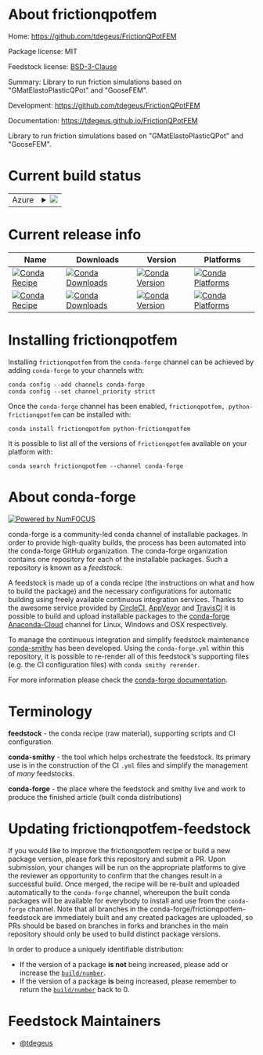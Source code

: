 About frictionqpotfem
=====================

Home: https://github.com/tdegeus/FrictionQPotFEM

Package license: MIT

Feedstock license: [BSD-3-Clause](https://github.com/conda-forge/frictionqpotfem-feedstock/blob/master/LICENSE.txt)

Summary: Library to run friction simulations based on "GMatElastoPlasticQPot" and "GooseFEM".

Development: https://github.com/tdegeus/FrictionQPotFEM

Documentation: https://tdegeus.github.io/FrictionQPotFEM

Library to run friction simulations based on "GMatElastoPlasticQPot" and "GooseFEM".

Current build status
====================


<table>
    
  <tr>
    <td>Azure</td>
    <td>
      <details>
        <summary>
          <a href="https://dev.azure.com/conda-forge/feedstock-builds/_build/latest?definitionId=10953&branchName=master">
            <img src="https://dev.azure.com/conda-forge/feedstock-builds/_apis/build/status/frictionqpotfem-feedstock?branchName=master">
          </a>
        </summary>
        <table>
          <thead><tr><th>Variant</th><th>Status</th></tr></thead>
          <tbody><tr>
              <td>linux_64_python3.6.____cpython</td>
              <td>
                <a href="https://dev.azure.com/conda-forge/feedstock-builds/_build/latest?definitionId=10953&branchName=master">
                  <img src="https://dev.azure.com/conda-forge/feedstock-builds/_apis/build/status/frictionqpotfem-feedstock?branchName=master&jobName=linux&configuration=linux_64_python3.6.____cpython" alt="variant">
                </a>
              </td>
            </tr><tr>
              <td>linux_64_python3.7.____73_pypy</td>
              <td>
                <a href="https://dev.azure.com/conda-forge/feedstock-builds/_build/latest?definitionId=10953&branchName=master">
                  <img src="https://dev.azure.com/conda-forge/feedstock-builds/_apis/build/status/frictionqpotfem-feedstock?branchName=master&jobName=linux&configuration=linux_64_python3.7.____73_pypy" alt="variant">
                </a>
              </td>
            </tr><tr>
              <td>linux_64_python3.7.____cpython</td>
              <td>
                <a href="https://dev.azure.com/conda-forge/feedstock-builds/_build/latest?definitionId=10953&branchName=master">
                  <img src="https://dev.azure.com/conda-forge/feedstock-builds/_apis/build/status/frictionqpotfem-feedstock?branchName=master&jobName=linux&configuration=linux_64_python3.7.____cpython" alt="variant">
                </a>
              </td>
            </tr><tr>
              <td>linux_64_python3.8.____cpython</td>
              <td>
                <a href="https://dev.azure.com/conda-forge/feedstock-builds/_build/latest?definitionId=10953&branchName=master">
                  <img src="https://dev.azure.com/conda-forge/feedstock-builds/_apis/build/status/frictionqpotfem-feedstock?branchName=master&jobName=linux&configuration=linux_64_python3.8.____cpython" alt="variant">
                </a>
              </td>
            </tr><tr>
              <td>linux_64_python3.9.____cpython</td>
              <td>
                <a href="https://dev.azure.com/conda-forge/feedstock-builds/_build/latest?definitionId=10953&branchName=master">
                  <img src="https://dev.azure.com/conda-forge/feedstock-builds/_apis/build/status/frictionqpotfem-feedstock?branchName=master&jobName=linux&configuration=linux_64_python3.9.____cpython" alt="variant">
                </a>
              </td>
            </tr><tr>
              <td>osx_64_python3.6.____cpython</td>
              <td>
                <a href="https://dev.azure.com/conda-forge/feedstock-builds/_build/latest?definitionId=10953&branchName=master">
                  <img src="https://dev.azure.com/conda-forge/feedstock-builds/_apis/build/status/frictionqpotfem-feedstock?branchName=master&jobName=osx&configuration=osx_64_python3.6.____cpython" alt="variant">
                </a>
              </td>
            </tr><tr>
              <td>osx_64_python3.7.____73_pypy</td>
              <td>
                <a href="https://dev.azure.com/conda-forge/feedstock-builds/_build/latest?definitionId=10953&branchName=master">
                  <img src="https://dev.azure.com/conda-forge/feedstock-builds/_apis/build/status/frictionqpotfem-feedstock?branchName=master&jobName=osx&configuration=osx_64_python3.7.____73_pypy" alt="variant">
                </a>
              </td>
            </tr><tr>
              <td>osx_64_python3.7.____cpython</td>
              <td>
                <a href="https://dev.azure.com/conda-forge/feedstock-builds/_build/latest?definitionId=10953&branchName=master">
                  <img src="https://dev.azure.com/conda-forge/feedstock-builds/_apis/build/status/frictionqpotfem-feedstock?branchName=master&jobName=osx&configuration=osx_64_python3.7.____cpython" alt="variant">
                </a>
              </td>
            </tr><tr>
              <td>osx_64_python3.8.____cpython</td>
              <td>
                <a href="https://dev.azure.com/conda-forge/feedstock-builds/_build/latest?definitionId=10953&branchName=master">
                  <img src="https://dev.azure.com/conda-forge/feedstock-builds/_apis/build/status/frictionqpotfem-feedstock?branchName=master&jobName=osx&configuration=osx_64_python3.8.____cpython" alt="variant">
                </a>
              </td>
            </tr><tr>
              <td>osx_64_python3.9.____cpython</td>
              <td>
                <a href="https://dev.azure.com/conda-forge/feedstock-builds/_build/latest?definitionId=10953&branchName=master">
                  <img src="https://dev.azure.com/conda-forge/feedstock-builds/_apis/build/status/frictionqpotfem-feedstock?branchName=master&jobName=osx&configuration=osx_64_python3.9.____cpython" alt="variant">
                </a>
              </td>
            </tr><tr>
              <td>osx_arm64_python3.9.____cpython</td>
              <td>
                <a href="https://dev.azure.com/conda-forge/feedstock-builds/_build/latest?definitionId=10953&branchName=master">
                  <img src="https://dev.azure.com/conda-forge/feedstock-builds/_apis/build/status/frictionqpotfem-feedstock?branchName=master&jobName=osx&configuration=osx_arm64_python3.9.____cpython" alt="variant">
                </a>
              </td>
            </tr><tr>
              <td>win_64_python3.6.____cpython</td>
              <td>
                <a href="https://dev.azure.com/conda-forge/feedstock-builds/_build/latest?definitionId=10953&branchName=master">
                  <img src="https://dev.azure.com/conda-forge/feedstock-builds/_apis/build/status/frictionqpotfem-feedstock?branchName=master&jobName=win&configuration=win_64_python3.6.____cpython" alt="variant">
                </a>
              </td>
            </tr><tr>
              <td>win_64_python3.7.____cpython</td>
              <td>
                <a href="https://dev.azure.com/conda-forge/feedstock-builds/_build/latest?definitionId=10953&branchName=master">
                  <img src="https://dev.azure.com/conda-forge/feedstock-builds/_apis/build/status/frictionqpotfem-feedstock?branchName=master&jobName=win&configuration=win_64_python3.7.____cpython" alt="variant">
                </a>
              </td>
            </tr><tr>
              <td>win_64_python3.8.____cpython</td>
              <td>
                <a href="https://dev.azure.com/conda-forge/feedstock-builds/_build/latest?definitionId=10953&branchName=master">
                  <img src="https://dev.azure.com/conda-forge/feedstock-builds/_apis/build/status/frictionqpotfem-feedstock?branchName=master&jobName=win&configuration=win_64_python3.8.____cpython" alt="variant">
                </a>
              </td>
            </tr><tr>
              <td>win_64_python3.9.____cpython</td>
              <td>
                <a href="https://dev.azure.com/conda-forge/feedstock-builds/_build/latest?definitionId=10953&branchName=master">
                  <img src="https://dev.azure.com/conda-forge/feedstock-builds/_apis/build/status/frictionqpotfem-feedstock?branchName=master&jobName=win&configuration=win_64_python3.9.____cpython" alt="variant">
                </a>
              </td>
            </tr>
          </tbody>
        </table>
      </details>
    </td>
  </tr>
</table>

Current release info
====================

| Name | Downloads | Version | Platforms |
| --- | --- | --- | --- |
| [![Conda Recipe](https://img.shields.io/badge/recipe-frictionqpotfem-green.svg)](https://anaconda.org/conda-forge/frictionqpotfem) | [![Conda Downloads](https://img.shields.io/conda/dn/conda-forge/frictionqpotfem.svg)](https://anaconda.org/conda-forge/frictionqpotfem) | [![Conda Version](https://img.shields.io/conda/vn/conda-forge/frictionqpotfem.svg)](https://anaconda.org/conda-forge/frictionqpotfem) | [![Conda Platforms](https://img.shields.io/conda/pn/conda-forge/frictionqpotfem.svg)](https://anaconda.org/conda-forge/frictionqpotfem) |
| [![Conda Recipe](https://img.shields.io/badge/recipe-python--frictionqpotfem-green.svg)](https://anaconda.org/conda-forge/python-frictionqpotfem) | [![Conda Downloads](https://img.shields.io/conda/dn/conda-forge/python-frictionqpotfem.svg)](https://anaconda.org/conda-forge/python-frictionqpotfem) | [![Conda Version](https://img.shields.io/conda/vn/conda-forge/python-frictionqpotfem.svg)](https://anaconda.org/conda-forge/python-frictionqpotfem) | [![Conda Platforms](https://img.shields.io/conda/pn/conda-forge/python-frictionqpotfem.svg)](https://anaconda.org/conda-forge/python-frictionqpotfem) |

Installing frictionqpotfem
==========================

Installing `frictionqpotfem` from the `conda-forge` channel can be achieved by adding `conda-forge` to your channels with:

```
conda config --add channels conda-forge
conda config --set channel_priority strict
```

Once the `conda-forge` channel has been enabled, `frictionqpotfem, python-frictionqpotfem` can be installed with:

```
conda install frictionqpotfem python-frictionqpotfem
```

It is possible to list all of the versions of `frictionqpotfem` available on your platform with:

```
conda search frictionqpotfem --channel conda-forge
```


About conda-forge
=================

[![Powered by NumFOCUS](https://img.shields.io/badge/powered%20by-NumFOCUS-orange.svg?style=flat&colorA=E1523D&colorB=007D8A)](http://numfocus.org)

conda-forge is a community-led conda channel of installable packages.
In order to provide high-quality builds, the process has been automated into the
conda-forge GitHub organization. The conda-forge organization contains one repository
for each of the installable packages. Such a repository is known as a *feedstock*.

A feedstock is made up of a conda recipe (the instructions on what and how to build
the package) and the necessary configurations for automatic building using freely
available continuous integration services. Thanks to the awesome service provided by
[CircleCI](https://circleci.com/), [AppVeyor](https://www.appveyor.com/)
and [TravisCI](https://travis-ci.com/) it is possible to build and upload installable
packages to the [conda-forge](https://anaconda.org/conda-forge)
[Anaconda-Cloud](https://anaconda.org/) channel for Linux, Windows and OSX respectively.

To manage the continuous integration and simplify feedstock maintenance
[conda-smithy](https://github.com/conda-forge/conda-smithy) has been developed.
Using the ``conda-forge.yml`` within this repository, it is possible to re-render all of
this feedstock's supporting files (e.g. the CI configuration files) with ``conda smithy rerender``.

For more information please check the [conda-forge documentation](https://conda-forge.org/docs/).

Terminology
===========

**feedstock** - the conda recipe (raw material), supporting scripts and CI configuration.

**conda-smithy** - the tool which helps orchestrate the feedstock.
                   Its primary use is in the construction of the CI ``.yml`` files
                   and simplify the management of *many* feedstocks.

**conda-forge** - the place where the feedstock and smithy live and work to
                  produce the finished article (built conda distributions)


Updating frictionqpotfem-feedstock
==================================

If you would like to improve the frictionqpotfem recipe or build a new
package version, please fork this repository and submit a PR. Upon submission,
your changes will be run on the appropriate platforms to give the reviewer an
opportunity to confirm that the changes result in a successful build. Once
merged, the recipe will be re-built and uploaded automatically to the
`conda-forge` channel, whereupon the built conda packages will be available for
everybody to install and use from the `conda-forge` channel.
Note that all branches in the conda-forge/frictionqpotfem-feedstock are
immediately built and any created packages are uploaded, so PRs should be based
on branches in forks and branches in the main repository should only be used to
build distinct package versions.

In order to produce a uniquely identifiable distribution:
 * If the version of a package **is not** being increased, please add or increase
   the [``build/number``](https://docs.conda.io/projects/conda-build/en/latest/resources/define-metadata.html#build-number-and-string).
 * If the version of a package **is** being increased, please remember to return
   the [``build/number``](https://docs.conda.io/projects/conda-build/en/latest/resources/define-metadata.html#build-number-and-string)
   back to 0.

Feedstock Maintainers
=====================

* [@tdegeus](https://github.com/tdegeus/)

